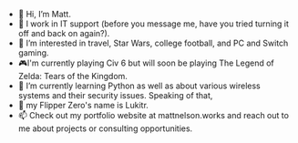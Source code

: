 - 👋 Hi, I’m Matt. 
- 💼 I work in IT support (before you message me, have you tried turning it off and back on again?).
- 👀 I’m interested in travel, Star Wars, college football, and PC and Switch gaming.
- 🎮I'm currently playing Civ 6 but will soon be playing The Legend of Zelda: Tears of the Kingdom. 
- 🌱 I’m currently learning Python as well as about various wireless systems and their security issues. Speaking of that, 
- 🐬 my Flipper Zero's name is Lukitr.
- 📫 Check out my portfolio website at mattnelson.works and reach out to me about projects or consulting opportunities.
